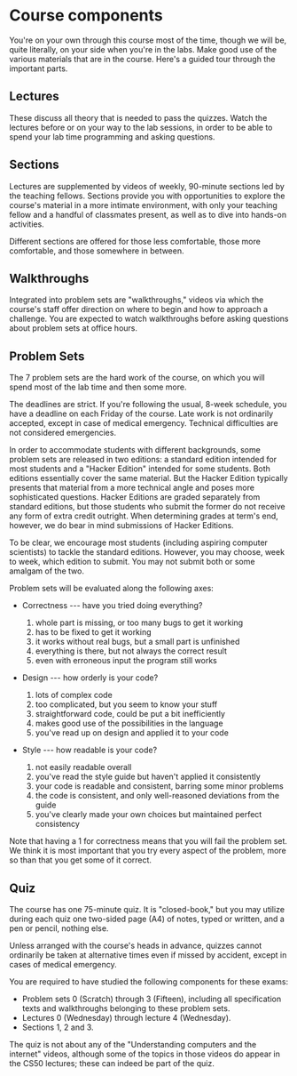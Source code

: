 # Course components

You're on your own through this course most of the time, though we will be, quite literally, on your side when you're in the labs. Make good use of the various materials that are in the course. Here's a guided tour through the important parts.

## Lectures

These discuss all theory that is needed to pass the quizzes. Watch the lectures before or on your way to the lab sessions, in order to be able to spend your lab time programming and asking questions.

## Sections

Lectures are supplemented by videos of weekly, 90-minute sections led by the teaching fellows. Sections provide you with opportunities to explore the course's material in a more intimate environment, with only your teaching fellow and a handful of classmates present, as well as to dive into hands-on activities.

Different sections are offered for those less comfortable, those more comfortable, and those somewhere in between.

## Walkthroughs

Integrated into problem sets are "walkthroughs," videos via which the course's staff offer direction on where to begin and how to approach a challenge. You are expected to watch walkthroughs before asking questions about problem sets at office hours.

## Problem Sets

The 7 problem sets are the hard work of the course, on which you will spend most of the lab time and then some more.

The deadlines are strict. If you're following the usual, 8-week schedule, you
have a deadline on each Friday of the course. Late work is not ordinarily
accepted, except in case of medical emergency. Technical difficulties are not
considered emergencies.

In order to accommodate students with different backgrounds, some problem sets
are released in two editions: a standard edition intended for most students and
a "Hacker Edition" intended for some students. Both editions essentially cover
the same material. But the Hacker Edition typically presents that material from
a more technical angle and poses more sophisticated questions. Hacker Editions
are graded separately from standard editions, but those students who submit the
former do not receive any form of extra credit outright. When determining
grades at term's end, however, we do bear in mind submissions of Hacker
Editions.

To be clear, we encourage most students (including aspiring computer scientists) to tackle the standard editions. However, you may choose, week to week, which edition to submit. You may not submit both or some amalgam of the two.

Problem sets will be evaluated along the following axes:

* Correctness --- have you tried doing everything?

	1. whole part is missing, or too many bugs to get it working
    2. has to be fixed to get it working
	3. it works without real bugs, but a small part is unfinished
	4. everything is there, but not always the correct result
	5. even with erroneous input the program still works

* Design --- how orderly is your code?

	1. lots of complex code
	2. too complicated, but you seem to know your stuff
	3. straightforward code, could be put a bit inefficiently
	4. makes good use of the possibilities in the language
	5. you've read up on design and applied it to your code

* Style --- how readable is your code?

	1. not easily readable overall
	2. you've read the style guide but haven't applied it consistently
	3. your code is readable and consistent, barring some minor problems
	4. the code is consistent, and only well-reasoned deviations from the guide
	5. you've clearly made your own choices but maintained perfect consistency

Note that having a 1 for correctness means that you will fail the problem set. We think it is most important that you try every aspect of the problem, more so than that you get some of it correct.

## Quiz

The course has one 75-minute quiz. It is "closed-book," but you may utilize during each quiz one two-sided page (A4) of notes, typed or written, and a pen or pencil, nothing else.

Unless arranged with the course's heads in advance, quizzes cannot ordinarily be taken at alternative times even if missed by accident, except in cases of medical emergency.

You are required to have studied the following components for these exams:

* Problem sets 0 (Scratch) through 3 (Fifteen), including all specification texts and walkthroughs belonging to these problem sets.
* Lectures 0 (Wednesday) through lecture 4 (Wednesday).
* Sections 1, 2 and 3.

The quiz is not about any of the "Understanding computers and the internet" videos, although some of the topics in those videos do appear in the CS50 lectures; these can indeed be part of the quiz.
